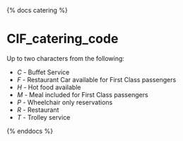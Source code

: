 {% docs catering %}

# CIF_catering_code
Up to two characters from the following:
* *C* - Buffet Service
* *F* - Restaurant Car available for First Class passengers
* *H* - Hot food available
* *M* - Meal included for First Class passengers
* *P* - Wheelchair only reservations
* *R* - Restaurant
* *T* - Trolley service

{% enddocs %}